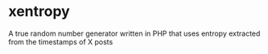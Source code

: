 # xentropy
A true random number generator written in PHP that uses entropy extracted from the timestamps of X posts
